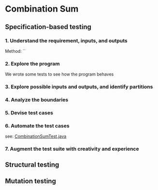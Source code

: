 # Combination Sum
## Specification-based testing

### 1. Understand the requirement, inputs, and outputs

Method: ``


### 2. Explore the program
We wrote some tests to see how the program behaves

### 3. Explore possible inputs and outputs, and identify partitions


### 4. Analyze the boundaries


### 5. Devise test cases


### 6. Automate the test cases
see: [CombinationSumTest.java](combination_sum/src/test/java/zest/CombinationSumTest.java)

### 7. Augment the test suite with creativity and experience


## Structural testing


## Mutation testing

